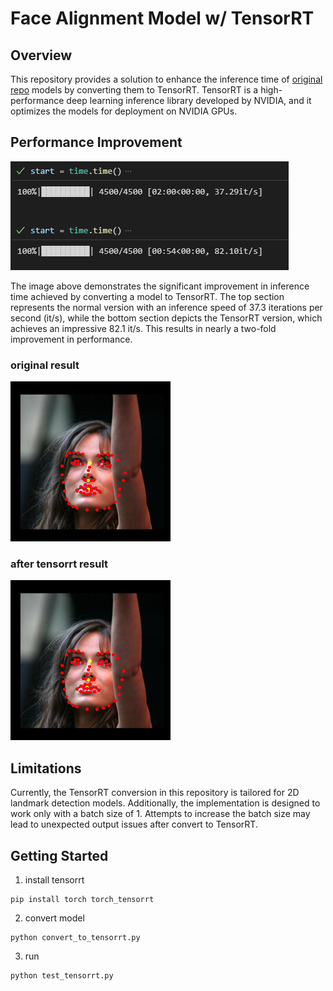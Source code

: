 
# Face Alignment Model w/ TensorRT
## Overview
This repository provides a solution to enhance the inference time of [original repo](https://github.com/1adrianb/face-alignment) models by converting them to TensorRT. TensorRT is a high-performance deep learning inference library developed by NVIDIA, and it optimizes the models for deployment on NVIDIA GPUs.

## Performance Improvement
![Alt text](assets/image.png)

The image above demonstrates the significant improvement in inference time achieved by converting a model to TensorRT. The top section represents the normal version with an inference speed of 37.3 iterations per second (it/s), while the bottom section depicts the TensorRT version, which achieves an impressive 82.1 it/s. This results in nearly a two-fold improvement in performance.

### original result
![Alt text](assets/r1.png)

### after tensorrt result
![Alt text](assets/r2.png)

## Limitations
Currently, the TensorRT conversion in this repository is tailored for 2D landmark detection models. Additionally, the implementation is designed to work only with a batch size of 1. Attempts to increase the batch size may lead to unexpected output issues after convert to TensorRT.

## Getting Started
1. install tensorrt
```
pip install torch torch_tensorrt
```

2. convert model
```
python convert_to_tensorrt.py
```

3. run
```
python test_tensorrt.py
```